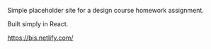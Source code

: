 Simple placeholder site for a design course homework assignment.

Built simply in React.

https://bis.netlify.com/
